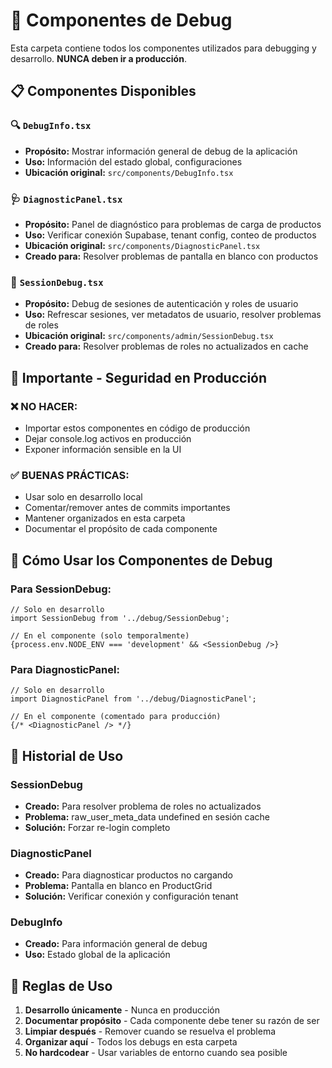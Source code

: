 # 🔧 Componentes de Debug

Esta carpeta contiene todos los componentes utilizados para debugging y desarrollo. **NUNCA deben ir a producción**.

## 📋 Componentes Disponibles

### 🔍 `DebugInfo.tsx`
- **Propósito:** Mostrar información general de debug de la aplicación
- **Uso:** Información del estado global, configuraciones
- **Ubicación original:** `src/components/DebugInfo.tsx`

### 🩺 `DiagnosticPanel.tsx`
- **Propósito:** Panel de diagnóstico para problemas de carga de productos
- **Uso:** Verificar conexión Supabase, tenant config, conteo de productos
- **Ubicación original:** `src/components/DiagnosticPanel.tsx`
- **Creado para:** Resolver problemas de pantalla en blanco con productos

### 🔐 `SessionDebug.tsx`
- **Propósito:** Debug de sesiones de autenticación y roles de usuario
- **Uso:** Refrescar sesiones, ver metadatos de usuario, resolver problemas de roles
- **Ubicación original:** `src/components/admin/SessionDebug.tsx`
- **Creado para:** Resolver problemas de roles no actualizados en cache

## 🚨 Importante - Seguridad en Producción

### ❌ NO HACER:
- Importar estos componentes en código de producción
- Dejar console.log activos en producción
- Exponer información sensible en la UI

### ✅ BUENAS PRÁCTICAS:
- Usar solo en desarrollo local
- Comentar/remover antes de commits importantes
- Mantener organizados en esta carpeta
- Documentar el propósito de cada componente

## 🔧 Cómo Usar los Componentes de Debug

### Para SessionDebug:
```tsx
// Solo en desarrollo
import SessionDebug from '../debug/SessionDebug';

// En el componente (solo temporalmente)
{process.env.NODE_ENV === 'development' && <SessionDebug />}
```

### Para DiagnosticPanel:
```tsx
// Solo en desarrollo
import DiagnosticPanel from '../debug/DiagnosticPanel';

// En el componente (comentado para producción)
{/* <DiagnosticPanel /> */}
```

## 📝 Historial de Uso

### SessionDebug
- **Creado:** Para resolver problema de roles no actualizados
- **Problema:** raw_user_meta_data undefined en sesión cache
- **Solución:** Forzar re-login completo

### DiagnosticPanel  
- **Creado:** Para diagnosticar productos no cargando
- **Problema:** Pantalla en blanco en ProductGrid
- **Solución:** Verificar conexión y configuración tenant

### DebugInfo
- **Creado:** Para información general de debug
- **Uso:** Estado global de la aplicación

## 🎯 Reglas de Uso

1. **Desarrollo únicamente** - Nunca en producción
2. **Documentar propósito** - Cada componente debe tener su razón de ser
3. **Limpiar después** - Remover cuando se resuelva el problema
4. **Organizar aquí** - Todos los debugs en esta carpeta
5. **No hardcodear** - Usar variables de entorno cuando sea posible
